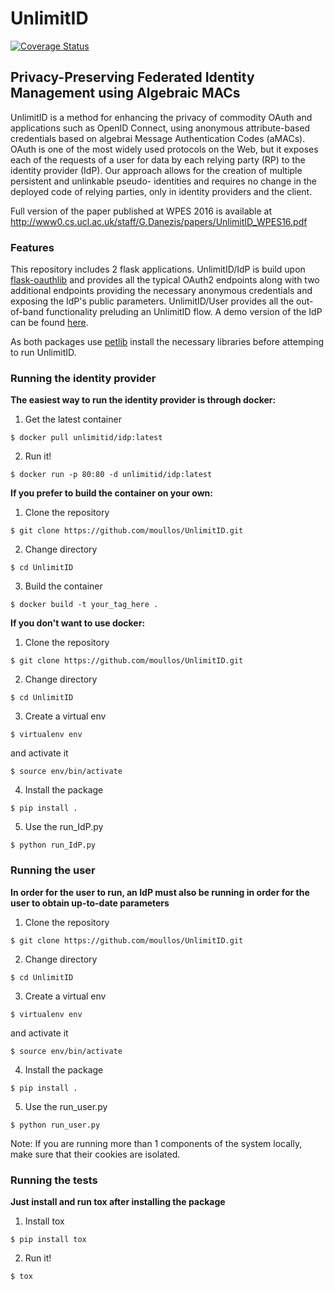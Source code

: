 # UnlimitID
[![Coverage Status](https://coveralls.io/repos/github/moullos/UnlimitID/badge.svg?branch=master)](https://coveralls.io/github/moullos/UnlimitID?branch=master)
## Privacy-Preserving Federated Identity Management using Algebraic MACs

UnlimitID is a method for enhancing the privacy of commodity OAuth and applications such as OpenID Connect, using anonymous attribute-based credentials based on algebrai Message Authentication Codes (aMACs). OAuth is one of
the most widely used protocols on the Web, but it exposes each of the requests of a user for data by each relying party (RP) to the identity provider (IdP). Our approach allows for the creation of multiple persistent and unlinkable pseudo-
identities and requires no change in the deployed code of relying parties, only in identity providers and the client.

Full version of the paper published at WPES 2016 is available at http://www0.cs.ucl.ac.uk/staff/G.Danezis/papers/UnlimitID_WPES16.pdf


### Features
This repository includes 2 flask applications. UnlimitID/IdP is build upon [flask-oauthlib](https://flask-oauthlib.readthedocs.io/en/latest/) and provides all the typical OAuth2 endpoints along with two additional endpoints providing the necessary anonymous credentials and exposing the IdP's public parameters. UnlimitID/User provides all the out-of-band functionality preluding an UnlimitID flow. A demo version of the IdP can be found [here](https://unlimitid.online).

As both packages use [petlib](http://petlib.readthedocs.io/en/latest/) install the necessary libraries before attemping to run UnlimitID.

### Running the identity provider
**The easiest way to run the identity provider is through docker:**
1. Get the latest container
  ```
  $ docker pull unlimitid/idp:latest
  ```
2. Run it!
  ```
  $ docker run -p 80:80 -d unlimitid/idp:latest
  ```
  
**If you prefer to build the container on your own:**
1. Clone the repository
  ```
  $ git clone https://github.com/moullos/UnlimitID.git
  ```
2. Change directory
  ```
  $ cd UnlimitID
  ```
3. Build the container
  ```
  $ docker build -t your_tag_here . 
  ```
  
**If you don't want to use docker:**
1. Clone the repository
  ```  
  $ git clone https://github.com/moullos/UnlimitID.git
  ```
2. Change directory
  ```
  $ cd UnlimitID
  ```
3. Create a virtual env
  ```
  $ virtualenv env
  ```
  and activate it
  ```
  $ source env/bin/activate
  ```
4. Install the package 
  ```
  $ pip install .
  ```
5. Use the run_IdP.py
  ```
  $ python run_IdP.py
  ```

### Running the user
**In order for the user to run, an IdP must also be running in order for the user to obtain up-to-date parameters**
1. Clone the repository
  ```  
  $ git clone https://github.com/moullos/UnlimitID.git
  ```
2. Change directory
  ```
  $ cd UnlimitID
  ```
3. Create a virtual env
  ```
  $ virtualenv env
  ```
  and activate it
  ```
  $ source env/bin/activate
  ```
4. Install the package 
  ```
  $ pip install .
  ```
5. Use the run_user.py
  ```
  $ python run_user.py
  ```
Note: If you are running more than 1 components of the system locally, make sure that their cookies are isolated.

### Running the tests
**Just install and run tox after installing the package**
1. Install tox
  ```
  $ pip install tox
  ```
2. Run it!
  ```
  $ tox
  ```

